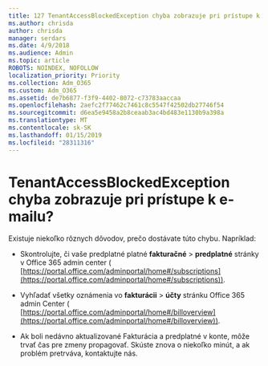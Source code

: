 ```yaml
---
title: 127 TenantAccessBlockedException chyba zobrazuje pri prístupe k e-mailu?
ms.author: chrisda
author: chrisda
manager: serdars
ms.date: 4/9/2018
ms.audience: Admin
ms.topic: article
ROBOTS: NOINDEX, NOFOLLOW
localization_priority: Priority
ms.collection: Adm_O365
ms.custom: Adm_O365
ms.assetid: de7b6877-f3f9-4402-8072-c73783aaccaa
ms.openlocfilehash: 2aefc2f77462c7461c8c5547f42502db27746f54
ms.sourcegitcommit: d6ea5e9458a2b8ceaab3ac4bd483e1130b9a398a
ms.translationtype: MT
ms.contentlocale: sk-SK
ms.lasthandoff: 01/15/2019
ms.locfileid: "28311316"
---
```

# <a name="getting-a-tenantaccessblockedexception-error-when-accessing-email"></a>TenantAccessBlockedException chyba zobrazuje pri prístupe k e-mailu?

Existuje niekoľko rôznych dôvodov, prečo dostávate túto chybu. Napríklad:
  
- Skontrolujte, či vaše predplatné platné **fakturačné** \> **predplatné** stránky v Office 365 admin center ( [https://portal.office.com/adminportal/home#/subscriptions](https://portal.office.com/adminportal/home#/subscriptions)).
    
- Vyhľadať všetky oznámenia vo **fakturácii** \> **účty** stránku Office 365 admin Center ( [https://portal.office.com/adminportal/home#/billoverview](https://portal.office.com/adminportal/home#/billoverview)).
    
- Ak boli nedávno aktualizované Fakturácia a predplatné v konte, môže trvať čas pre zmeny propagovať. Skúste znova o niekoľko minút, a ak problém pretrváva, kontaktujte nás.
    

